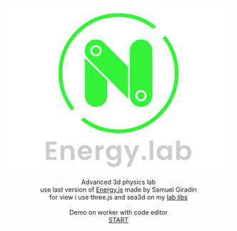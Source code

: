 <p align="center"><a href="https://visar.co.za/Energy.lab/"><img src="./assets/textures/logo.svg"/></a></p>

<p align="center">Advanced 3d physics lab<br>
use last version of <a href="https://github.com/samuelgirardin/Energy.js">Energy.js</a> made by Samuel Giradin<br>
for view i use three.js and sea3d on my <a href="https://github.com/lo-th/lab">lab libs</a><br><br>
Demo on worker with code editor<br>
<a href="https://visar.co.za/Energy.lab/">START</a><br></p>
